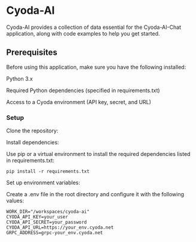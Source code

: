 # Cyoda-AI

Cyoda-AI provides a collection of data essential for the Cyoda-AI-Chat application, along with code examples to help you get started.

## Prerequisites
Before using this application, make sure you have the following installed:

Python 3.x

Required Python dependencies (specified in requirements.txt)

Access to a Cyoda environment (API key, secret, and URL)

### Setup

Clone the repository:

Install dependencies:

Use pip or a virtual environment to install the required dependencies listed in requirements.txt:

```
pip install -r requirements.txt
```

Set up environment variables:

Create a .env file in the root directory and configure it with the following values:

```
WORK_DIR="/workspaces/cyoda-ai"
CYODA_API_KEY=your_user
CYODA_API_SECRET=your_password
CYODA_API_URL=https://your_env.cyoda.net
GRPC_ADDRESS=grpc-your_env.cyoda.net
```
